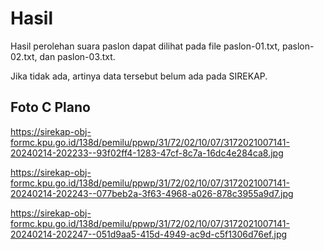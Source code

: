 # Hasil

Hasil perolehan suara paslon dapat dilihat pada file paslon-01.txt, paslon-02.txt, dan paslon-03.txt.

Jika tidak ada, artinya data tersebut belum ada pada SIREKAP.

## Foto C Plano

https://sirekap-obj-formc.kpu.go.id/138d/pemilu/ppwp/31/72/02/10/07/3172021007141-20240214-202233--93f02ff4-1283-47cf-8c7a-16dc4e284ca8.jpg

https://sirekap-obj-formc.kpu.go.id/138d/pemilu/ppwp/31/72/02/10/07/3172021007141-20240214-202243--077beb2a-3f63-4968-a026-878c3955a9d7.jpg

https://sirekap-obj-formc.kpu.go.id/138d/pemilu/ppwp/31/72/02/10/07/3172021007141-20240214-202247--051d9aa5-415d-4949-ac9d-c5f1306d76ef.jpg
